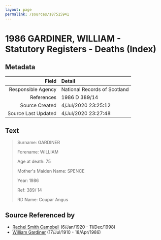 ```yaml
---
layout: page
permalink: /sources/s87515941
---
```


# 1986 GARDINER, WILLIAM - Statutory Registers - Deaths (Index)

## Metadata

Field | Detail
---:|:---
Responsible Agency | National Records of Scotland
References | 1986 D 389/14
Source Created | 4/Jul/2020 23:25:12
Source Last Updated | 4/Jul/2020 23:27:48

## Text

> Surname: GARDINER
>
> Forename: WILLIAM
>
> Age at death: 75
>
> Mother's Maiden Name: SPENCE
>
> Year: 1986
>
> Ref: 389/ 14
>
> RD Name: Coupar Angus
>

## Source Referenced by

* [Rachel Smith Campbell](../people/@40394043@-rachel-smith-campbell-b1920-1-6-d1998-12-11.md) (6/Jan/1920 - 11/Dec/1998)
* [William Gardiner](../people/@29232511@-william-gardiner-b1910-7-17-d1986-4-18.md) (17/Jul/1910 - 18/Apr/1986)
